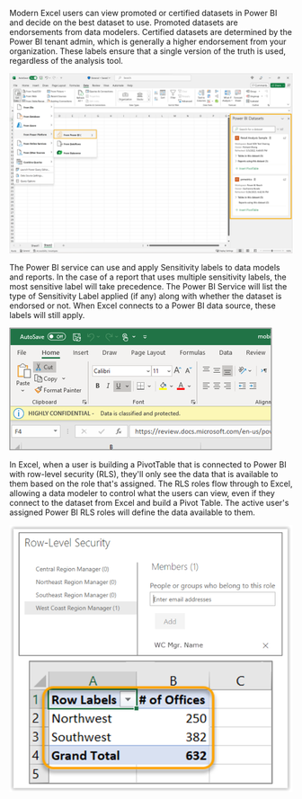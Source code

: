 Modern Excel users can view promoted or certified datasets in Power BI and decide on the best dataset to use. Promoted datasets are endorsements from data modelers. Certified datasets are determined by the Power BI tenant admin, which is generally a higher endorsement from your organization. These labels ensure that a single version of the truth is used, regardless of the analysis tool.

[![Screenshot of the selection of a Power BI dataset for use in Excel.](../media/power-bi-datasets-in-excel.png)](../media/power-bi-datasets-in-excel.png#lightbox)

The Power BI service can use and apply Sensitivity labels to data models and reports. In the case of a report that uses multiple sensitivity labels, the most sensitive label will take precedence. The Power BI Service will list the type of Sensitivity Label applied (if any) along with whether the dataset is endorsed or not. When Excel connects to a Power BI data source, these labels will still apply.

[![Screenshot of an Excel file with the Highly Confidential sensitivity tag.](../media/excel-sensitivity-label.png)](../media/excel-sensitivity-label.png#lightbox)

In Excel, when a user is building a PivotTable that is connected to Power BI with row-level security (RLS), they'll only see the data that is available to them based on the role that's assigned. The RLS roles flow through to Excel, allowing a data modeler to control what the users can view, even if they connect to the dataset from Excel and build a Pivot Table. The active user's assigned Power BI RLS roles will define the data available to them.

[![Screenshot of different Row Level Security groups with a Pivot Table filtered based upon user access limited by Row Level Security.](../media/excel-rls-pivottable.png)](../media/excel-rls-pivottable.png#lightbox)

